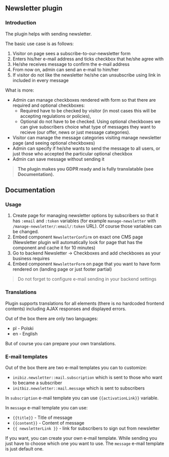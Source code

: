 ## Newsletter plugin

### Introduction
The plugin helps with sending newsletter.

The basic use case is as follows:
1. Visitor on page sees a subscribe-to-our-newsletter form
1. Enters his/her e-mail address and ticks checkbox that he/she agree with
1. He/she receives message to confirm the e-mail address
1. From now on, admin can send an e-mail to him/her
1. If visitor do not like the newsletter he/she can unsubscribe using link in included in every message

What is more:
* Admin can manage checkboxes rendered with form so that there are required and optional checkboxes:
  * Required have to be checked by visitor (in most cases this will be accepting regulations or policies),
  * Optional do not have to be checked. Using optional checkboxes we can give subscribers choice what type of messages they want to recieve (our offer, news or just message categories).
* Visitor can manage the message categories visiting manage newsletter page (and seeing optional checkboxes)
* Admin can specify if he/she wants to send the message to all users, or just those who accepted the particular optional checkbox
* Admin can save message without sending it

> **The plugin makes you GDPR ready and is fully translatable (see Documentation).**

## Documentation

### Usage
1. Create page for managing newsletter options by subscribers so that it has `:email` and `:token` variables (for example `manage-newsletter` with `/manage-newsletter/:email/:token` URL). Of course those variables can be changed.
1. Embed component `NewsletterConfirm` on exact one CMS page (Newsletter plugin will automatically look for page that has the component and cache it for 10 minutes)
1. Go to backend Newsletter -> Checkboxes and add checkboxes as your business requires
1. Embed component `NewsletterForm` on page that you want to have form rendered on (landing page or just footer partial)


> Do not forget to configure e-mail sending in your backend settings

### Translations
Plugin supports translations for all elements (there is no hardcoded frontend contents) including AJAX responses and displayed errors.

Out of the box there are only two languages:
* pl - Polski
* en - English

But of course you can prepare your own translations.

### E-mail templates
Out of the box there are two e-mail templates you can to customize:

* `inibiz.newsletter::mail.subscription` which is sent to those who want to became a subscriber
* `initbiz.newsletter::mail.message` which is sent to subscribers

In `subscription` e-mail template you can use `{{activationLink}}` variable.

In `message` e-mail template you can use:
* `{{title}}` - Title of message
* `{{content}}` - Content of message
* `{{ newsletterLink }}` - link for subscribers to sign out from newsletter

If you want, you can create your own e-mail template. While sending you just have to choose which one you want to use. The `message` e-mail template is just default one.
